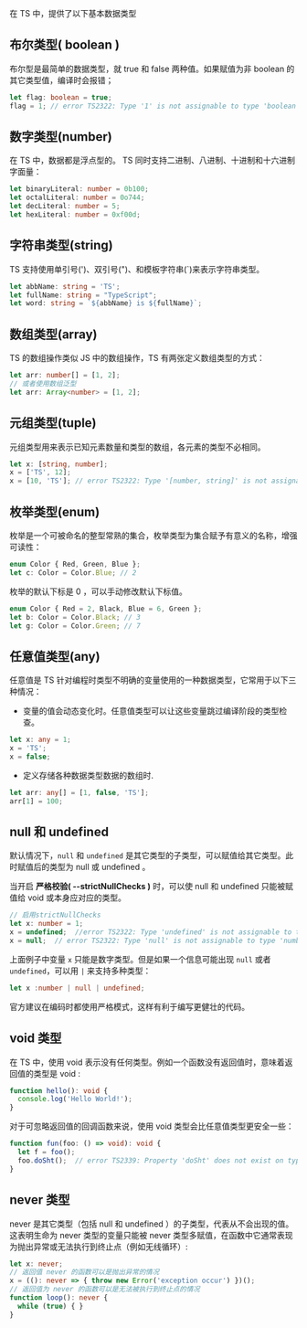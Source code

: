 在 TS 中，提供了以下基本数据类型

## 布尔类型( boolean )

布尔型是最简单的数据类型，就 true 和 false 两种值。如果赋值为非 boolean 的其它类型值，编译时会报错；

```ts
let flag: boolean = true;
flag = 1; // error TS2322: Type '1' is not assignable to type 'boolean'.
```

## 数字类型(number)

在 TS 中，数据都是浮点型的。 TS 同时支持二进制、八进制、十进制和十六进制字面量：

```ts
let binaryLiteral: number = 0b100;
let octalLiteral: number = 0o744;
let decLiteral: number = 5;
let hexLiteral: number = 0xf00d;
```

## 字符串类型(string)

TS 支持使用单引号(')、双引号(")、和模板字符串(`)来表示字符串类型。

```ts
let abbName: string = 'TS';
let fullName: string = "TypeScript";
let word: string = `${abbName} is ${fullName}`;
```

## 数组类型(array)

TS 的数组操作类似 JS 中的数组操作，TS 有两张定义数组类型的方式：

```ts
let arr: number[] = [1, 2];
// 或者使用数组泛型
let arr: Array<number> = [1, 2];
```

## 元组类型(tuple)

元组类型用来表示已知元素数量和类型的数组，各元素的类型不必相同。

```ts
let x: [string, number];
x = ['TS', 12];
x = [10, 'TS']; // error TS2322: Type '[number, string]' is not assignable to type '[string, number]'.
```

## 枚举类型(enum)

枚举是一个可被命名的整型常熟的集合，枚举类型为集合赋予有意义的名称，增强可读性：

```ts
enum Color { Red, Green, Blue };
let c: Color = Color.Blue; // 2
```

枚举的默认下标是 0 ，可以手动修改默认下标值。

```ts
enum Color { Red = 2, Black, Blue = 6, Green };
let b: Color = Color.Black; // 3
let g: Color = Color.Green; // 7
```

## 任意值类型(any)

任意值是 TS 针对编程时类型不明确的变量使用的一种数据类型，它常用于以下三种情况：

* 变量的值会动态变化时。任意值类型可以让这些变量跳过编译阶段的类型检查。

```ts
let x: any = 1;
x = 'TS';
x = false;
```

* 定义存储各种数据类型数据的数组时.

```ts
let arr: any[] = [1, false, 'TS'];
arr[1] = 100;
```

## null 和 undefined

默认情况下，`null` 和 `undefined` 是其它类型的子类型，可以赋值给其它类型。此时赋值后的类型为 null 或 undefined 。

当开启 **严格校验( --strictNullChecks )** 时，可以使 null 和 undefined 只能被赋值给 void 或本身应对应的类型。

```ts
// 启用strictNullChecks
let x: number = 1;
x = undefined;  //error TS2322: Type 'undefined' is not assignable to type 'number'.
x = null;  // error TS2322: Type 'null' is not assignable to type 'number'.
```

上面例子中变量 `x` 只能是数字类型。但是如果一个信息可能出现 `null` 或者 `undefined`，可以用 `|` 来支持多种类型：

```ts
let x :number | null | undefined;
```

官方建议在编码时都使用严格模式，这样有利于编写更健壮的代码。

## void 类型

在 TS 中，使用 void 表示没有任何类型。例如一个函数没有返回值时，意味着返回值的类型是 void :

```ts
function hello(): void {
  console.log('Hello World!');
}
```

对于可忽略返回值的回调函数来说，使用 void 类型会比任意值类型更安全一些：

```ts
function fun(foo: () => void): void {
  let f = foo();
  foo.doSht();  // error TS2339: Property 'doSht' does not exist on type '() => void'.
}
```

## never 类型

never 是其它类型（包括 null 和 undefined ）的子类型，代表从不会出现的值。这表明生命为 never 类型的变量只能被 never 类型多赋值，在函数中它通常表现为抛出异常或无法执行到终止点（例如无线循环）:

```ts
let x: never;
// 返回值 never 的函数可以是抛出异常的情况
x = ((): never => { throw new Error('exception occur') })();
// 返回值为 never 的函数可以是无法被执行到终止点的情况
function loop(): never {
  while (true) { }
}
```